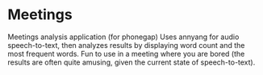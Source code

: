 # Meetings
Meetings analysis application (for phonegap)
Uses annyang for audio speech-to-text, then analyzes results by displaying word count and the most frequent words. Fun to use in a meeting where you are bored (the results are often quite amusing, given the current state of speech-to-text).
